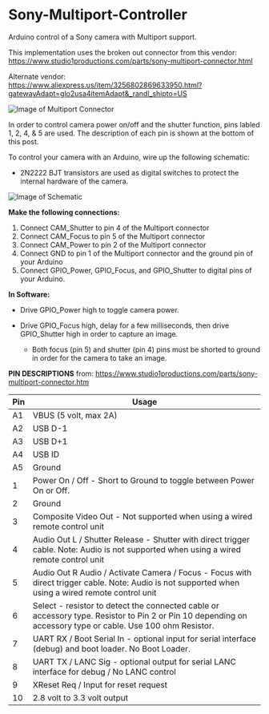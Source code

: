 # Sony-Multiport-Controller
Arduino control of a Sony camera with Multiport support. 

This implementation uses the broken out connector from this vendor:
https://www.studio1productions.com/parts/sony-multiport-connector.html

Alternate vendor: https://www.aliexpress.us/item/3256802869633950.html?gatewayAdapt=glo2usa4itemAdapt&_randl_shipto=US

![Image of Multiport Connector](https://www.google.com/url?sa=i&url=https%3A%2F%2Fwww.aliexpress.com%2Fitem%2F1005003055948702.html&psig=AOvVaw0b7FN4SuUlcu6uJwv1ncn6&ust=1680191172354000&source=images&cd=vfe&ved=0CA8QjRxqFwoTCPD774G-gf4CFQAAAAAdAAAAABAG)

In order to control camera power on/off and the shutter function, pins labled 1, 2, 4, & 5 are used. The description of each pin is shown at the bottom of this post. 

To control your camera with an Arduino, wire up the following schematic:
 * 2N2222 BJT transistors are used as digital switches to protect the internal hardware of the camera. 
  
![Image of Schematic](https://i.imgur.com/Ikuon1v.jpg)


**Make the following connections:**
1. Connect CAM_Shutter to pin 4 of the Multiport connector
2. Connect CAM_Focus to pin 5 of the Multiport connector
3. Connect CAM_Power to pin 2 of the Multiport connector
4. Connect GND to pin 1 of the Multiport connector and the ground pin of your Arduino
5. Connect GPIO_Power, GPIO_Focus, and GPIO_Shutter to digital pins of your Arduino. 

**In Software:**
* Drive GPIO_Power high to toggle camera power. 

* Drive GPIO_Focus high, delay for a few milliseconds, then drive GPIO_Shutter high in order to capture an image. 
  * Both focus (pin 5) and shutter (pin 4) pins must be shorted to ground in order for the camera to take an image. 


**PIN DESCRIPTIONS** from: https://www.studio1productions.com/parts/sony-multiport-connector.htm

Pin | Usage
----| -----
A1  |	VBUS (5 volt, max 2A)
A2	| USB D-1
A3	| USB D+1
A4	| USB ID
A5	| Ground
1	  | Power On  / Off - Short to Ground to toggle between Power On or Off.
2	  | Ground
3	  | Composite Video Out - Not supported when using a wired remote control unit
4	  | Audio Out L / Shutter Release - Shutter with direct trigger cable. Note: Audio is not supported when using a wired remote control unit
5	  | Audio Out R Audio / Activate Camera / Focus -  Focus with direct trigger cable. Note: Audio is not supported when using a wired remote control unit
6	  | Select - resistor to detect the connected cable or accessory type.  Resistor to Pin 2 or Pin 10 depending on accessory type or cable.  Use 100 ohm Resistor.
7	  | UART RX / Boot Serial In - optional input for serial interface (debug) and boot loader.  No Boot Loader.
8	  | UART TX / LANC Sig - optional output for serial LANC interface for debug / No LANC control
9	  | XReset Req / Input for reset request
10	| 2.8 volt to 3.3 volt output






